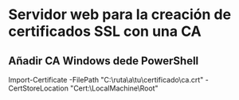 # Servidor web para la creación de certificados SSL con una CA

## Añadir CA Windows dede PowerShell
Import-Certificate -FilePath "C:\ruta\a\tu\certificado\ca.crt" -CertStoreLocation "Cert:\LocalMachine\Root"